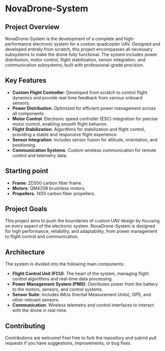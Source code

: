 # NovaDrone-System

## Project Overview
NovaDrone-System is the development of a complete and high-performance electronic system for a custom quadcopter UAV. Designed and developed entirely from scratch, this project encompasses all necessary subsystems to make the drone fully functional. The system includes power distribution, motor control, flight stabilization, sensor integration, and communication subsystems, built with professional-grade precision.

## Key Features
- **Custom Flight Controller**: Developed from scratch to control flight dynamics and provide real-time feedback from various onboard sensors.
- **Power Distribution**: Optimized for efficient power management across all components.
- **Motor Control**: Electronic speed controller (ESC) integration for precise motor control, enabling smooth flight behavior.
- **Flight Stabilization**: Algorithms for stabilization and flight control, providing a stable and responsive flight experience.
- **Sensor Integration**: Includes sensor fusion for altitude, orientation, and positioning.
- **Communication Systems**: Custom wireless communication for remote control and telemetry data.

## Starting point
- **Frame**: ZD550 carbon fiber frame.
- **Motors**: QM4208 brushless motors.
- **Propellers**: 1455 carbon fiber propellers.

## Project Goals
This project aims to push the boundaries of custom UAV design by focusing on every aspect of the electronic system. NovaDrone-System is designed for high performance, reliability, and adaptability, from power management to flight control and communication.

## Architecture
The system is divided into the following main components:
- **Flight Control Unit (FCU)**: The heart of the system, managing flight control algorithms and real-time data processing.
- **Power Management System (PMS)**: Distributes power from the battery to the motors, sensors, and control systems.
- **Sensor Suite**: Includes IMUs (Inertial Measurement Units), GPS, and other relevant sensors.
- **Communication**: Wireless telemetry and control interfaces to interact with the drone in real-time.

## Contributing
Contributions are welcome! Feel free to fork the repository and submit pull requests if you have suggestions, improvements, or bug fixes.

